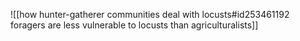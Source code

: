 ![[how hunter-gatherer communities deal with locusts#id253461192 foragers are less vulnerable to locusts than agriculturalists]]
